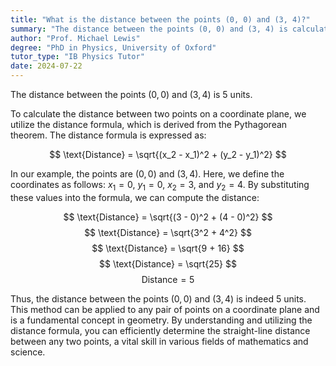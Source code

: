 ```yaml
---
title: "What is the distance between the points (0, 0) and (3, 4)?"
summary: "The distance between the points (0, 0) and (3, 4) is calculated to be 5 units."
author: "Prof. Michael Lewis"
degree: "PhD in Physics, University of Oxford"
tutor_type: "IB Physics Tutor"
date: 2024-07-22
---
```


The distance between the points $(0, 0)$ and $(3, 4)$ is $5$ units.

To calculate the distance between two points on a coordinate plane, we utilize the distance formula, which is derived from the Pythagorean theorem. The distance formula is expressed as:

$$ 
\text{Distance} = \sqrt{(x_2 - x_1)^2 + (y_2 - y_1)^2} 
$$

In our example, the points are $(0, 0)$ and $(3, 4)$. Here, we define the coordinates as follows: $x_1 = 0$, $y_1 = 0$, $x_2 = 3$, and $y_2 = 4$. By substituting these values into the formula, we can compute the distance:

$$ 
\text{Distance} = \sqrt{(3 - 0)^2 + (4 - 0)^2} 
$$
$$ 
\text{Distance} = \sqrt{3^2 + 4^2} 
$$
$$ 
\text{Distance} = \sqrt{9 + 16} 
$$
$$ 
\text{Distance} = \sqrt{25} 
$$
$$ 
\text{Distance} = 5 
$$

Thus, the distance between the points $(0, 0)$ and $(3, 4)$ is indeed $5$ units. This method can be applied to any pair of points on a coordinate plane and is a fundamental concept in geometry. By understanding and utilizing the distance formula, you can efficiently determine the straight-line distance between any two points, a vital skill in various fields of mathematics and science.
    